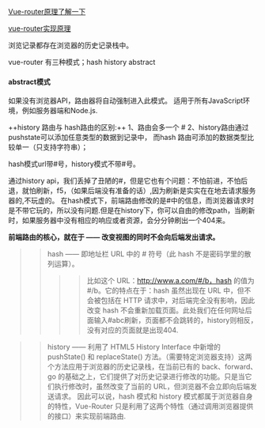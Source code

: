 
[Vue-router原理了解一下](https://www.html.cn/qa/vue-js/20443.html)

[vue-router实现原理](https://segmentfault.com/a/1190000018584560)

浏览记录都存在浏览器的历史记录栈中。

vue-router 有三种模式；hash history abstract 

#### abstract模式
如果没有浏览器API，路由器将自动强制进入此模式。
适用于所有JavaScript环境，例如服务器端和Node.js. 


++history 路由与 hash路由的区别:++
1、路由会多一个 #
2、history路由通过 pushstate可以添加任意类型的数据到记录中，
    而hash 路由可添加的数据类型比较单一（只支持字符串）；

hash模式url带#号，history模式不带#号。

通过history api，我们丢掉了丑陋的#，但是它也有个问题：不怕前进，不怕后退，就怕刷新，f5，（如果后端没有准备的话）,因为刷新是实实在在地去请求服务器的,不玩虚的。
在hash模式下，前端路由修改的是#中的信息，而浏览器请求时是不带它玩的，所以没有问题.但是在history下，你可以自由的修改path，当刷新时，如果服务器中没有相应的响应或者资源，会分分钟刷出一个404来。

**前端路由的核心，就在于 —— 改变视图的同时不会向后端发出请求。**

>> hash —— 即地址栏 URL 中的 # 符号（此 hash 不是密码学里的散列运算）。
>>>> 比如这个 URL：http://www.a.com/#/b，hash 的值为 #/b。它的特点在于：hash 虽然出现在 URL 中，但不会被包括在 HTTP 请求中，对后端完全没有影响，因此改变 hash 不会重新加载页面。此处我们在任何网址后面输入#abc刷新，页面都不会跳转的，history则相反，没有对应的页面就是出现404.

>> history —— 利用了 HTML5 History Interface 中新增的 pushState() 和 replaceState() 方法。（需要特定浏览器支持）这两个方法应用于浏览器的历史记录栈，在当前已有的 back、forward、go 的基础之上，它们提供了对历史记录进行修改的功能。只是当它们执行修改时，虽然改变了当前的 URL，但浏览器不会立即向后端发送请求。
>> 因此可以说，hash 模式和 history 模式都属于浏览器自身的特性，Vue-Router 只是利用了这两个特性（通过调用浏览器提供的接口）来实现前端路由.